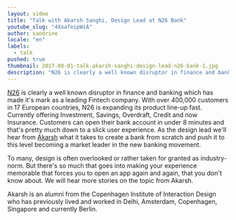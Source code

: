 ```yaml
---
layout: video
title: "Talk with Akarsh Sanghi, Design Lead at N26 Bank"
youtube_slug: "4XoafeipWiA"
author: sandrine
locale: "en"
labels:
  - talk
pushed: true
thumbnail: 2017-08-01-talk-akarsh-sanghi-design-lead-n26-bank-1.jpg
description: "N26 is clearly a well known disruptor in finance and banking which has made it's mark as a leading Fintech company. As the design lead we'll hear from Akarsh Sanghi what it takes to create a bank from scratch."
---
```


[N26](https://next.n26.com/en-fr/) is clearly a well known disruptor in finance and banking which has made it's mark as a leading Fintech company. With over 400,000 customers in 17 European countries, N26 is expanding its product line-up fast. Currently offering Investment, Savings, Overdraft, Credit and now Insurance. Customers can open their bank account in under 8 minutes and that's pretty much down to a slick user experience. As the design lead we'll hear from [Akarsh](https://www.linkedin.com/in/akarshsanghi) what it takes to create a bank from scratch and push it to this level becoming a market leader in the new banking movement.

To many, design is often overlooked or rather taken for granted as industry-norm. But there's so much that goes into making your experience memorable that forces you to open an app again and again, that you don't know about. We will hear more stories on the topic from Akarsh.

Akarsh is an alumni from the Copenhagen Institute of Interaction Design who has previously lived and worked in Delhi, Amsterdam, Copenhagen, Singapore and currently Berlin.
